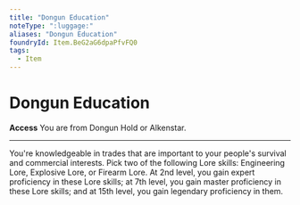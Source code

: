 ```yaml
---
title: "Dongun Education"
noteType: ":luggage:"
aliases: "Dongun Education"
foundryId: Item.BeG2aG6dpaPfvFQ0
tags:
  - Item
---
```


# Dongun Education

**Access** You are from Dongun Hold or Alkenstar.

* * *

You're knowledgeable in trades that are important to your people's survival and commercial interests. Pick two of the following Lore skills: Engineering Lore, Explosive Lore, or Firearm Lore. At 2nd level, you gain expert proficiency in these Lore skills; at 7th level, you gain master proficiency in these Lore skills; and at 15th level, you gain legendary proficiency in them.
